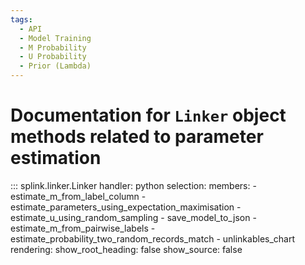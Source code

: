 ```yaml
---
tags:
  - API
  - Model Training
  - M Probability
  - U Probability
  - Prior (Lambda)
---
```


# Documentation for `Linker` object methods related to parameter estimation


::: splink.linker.Linker
    handler: python
    selection:
      members:
        - estimate_m_from_label_column 
        - estimate_parameters_using_expectation_maximisation 
        - estimate_u_using_random_sampling 
        - save_model_to_json 
        - estimate_m_from_pairwise_labels
        - estimate_probability_two_random_records_match
        - unlinkables_chart
    rendering:
      show_root_heading: false
      show_source: false


